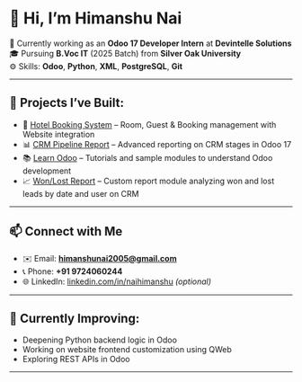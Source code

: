 # 👋 Hi, I’m Himanshu Nai

💼 Currently working as an **Odoo 17 Developer Intern** at **Devintelle Solutions**  
🎓 Pursuing **B.Voc IT** (2025 Batch) from **Silver Oak University**  
⚙️ Skills: **Odoo**, **Python**, **XML**, **PostgreSQL**, **Git**

---

## 🔧 Projects I’ve Built:
- 🏨 [Hotel Booking System](https://github.com/naihimanshu/hotel_booking_system) – Room, Guest & Booking management with Website integration
- 📊 [CRM Pipeline Report](https://github.com/naihimanshu/crm_pipeline_report) – Advanced reporting on CRM stages in Odoo 17
- 📚 [Learn Odoo](https://github.com/naihimanshu/learn_odoo) – Tutorials and sample modules to understand Odoo development
- 📈 [Won/Lost Report](https://github.com/naihimanshu/won_lost_report) – Custom report module analyzing won and lost leads by date and user on CRM

---

## 📫 Connect with Me
- ✉️ Email: **himanshunai2005@gmail.com**
- 📞 Phone: **+91 9724060244**
- 🌐 LinkedIn: [linkedin.com/in/naihimanshu](https://www.linkedin.com/in/naihimanshu) _(optional)_

---

## 📌 Currently Improving:
- Deepening Python backend logic in Odoo  
- Working on website frontend customization using QWeb  
- Exploring REST APIs in Odoo

---
